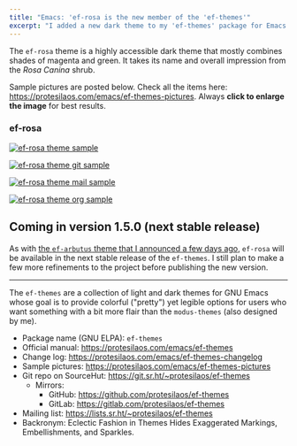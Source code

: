 ```yaml
---
title: "Emacs: 'ef-rosa is the new member of the 'ef-themes'"
excerpt: "I added a new dark theme to my 'ef-themes' package for Emacs. It combines magenta with green colours."
---
```


The `ef-rosa` theme is a highly accessible dark theme that mostly
combines shades of magenta and green. It takes its name and overall
impression from the _Rosa Canina_ shrub.

Sample pictures are posted below. Check all the items here:
<https://protesilaos.com/emacs/ef-themes-pictures>. Always **click to
enlarge the image** for best results.

### ef-rosa

<a href="{{'/assets/images/ef/ef-rosa.png' | absolute_url }}"><img alt="ef-rosa theme sample" src="{{'/assets/images/ef/ef-rosa.png' | absolute_url }}"/></a>

<a href="{{'/assets/images/ef/ef-rosa-git.png' | absolute_url }}"><img alt="ef-rosa theme git sample" src="{{'/assets/images/ef/ef-rosa-git.png' | absolute_url }}"/></a>

<a href="{{'/assets/images/ef/ef-rosa-mail.png' | absolute_url }}"><img alt="ef-rosa theme mail sample" src="{{'/assets/images/ef/ef-rosa-mail.png' | absolute_url }}"/></a>

<a href="{{'/assets/images/ef/ef-rosa-org.png' | absolute_url }}"><img alt="ef-rosa theme org sample" src="{{'/assets/images/ef/ef-rosa-org.png' | absolute_url }}"/></a>

## Coming in version 1.5.0 (next stable release)

As with [the `ef-arbutus` theme that I announced a few days
ago](https://protesilaos.com/codelog/2023-12-29-ef-arbutus/),
`ef-rosa` will be available in the next stable release of the
`ef-themes`. I still plan to make a few more refinements to the
project before publishing the new version.

* * *

The `ef-themes` are a collection of light and dark themes for GNU Emacs
whose goal is to provide colorful ("pretty") yet legible options for
users who want something with a bit more flair than the `modus-themes`
(also designed by me).

+ Package name (GNU ELPA): `ef-themes`
+ Official manual: <https://protesilaos.com/emacs/ef-themes>
+ Change log: <https://protesilaos.com/emacs/ef-themes-changelog>
+ Sample pictures: <https://protesilaos.com/emacs/ef-themes-pictures>
+ Git repo on SourceHut: <https://git.sr.ht/~protesilaos/ef-themes>
  - Mirrors:
    + GitHub: <https://github.com/protesilaos/ef-themes>
    + GitLab: <https://gitlab.com/protesilaos/ef-themes>
+ Mailing list: <https://lists.sr.ht/~protesilaos/ef-themes>
+ Backronym: Eclectic Fashion in Themes Hides Exaggerated Markings,
  Embellishments, and Sparkles.
